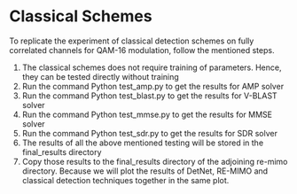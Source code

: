 # Classical Schemes

To replicate the experiment of classical detection schemes on fully correlated channels for QAM-16 modulation, follow the mentioned steps.

1. The classical schemes does not require training of parameters. Hence, they can be tested directly without training
2. Run the command Python test_amp.py to get the results for AMP solver
3. Run the command Python test_blast.py to get the results for V-BLAST solver
4. Run the command Python test_mmse.py to get the results for MMSE solver
5. Run the command Python test_sdr.py to get the results for SDR solver
6. The results of all the above mentioned testing will be stored in the final_results directory
7. Copy those results to the final_results directory of the adjoining re-mimo directory. Because we will plot the results of DetNet, RE-MIMO and classical detection techniques together in the same plot.
